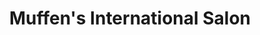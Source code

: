 ---
title: "Muffen's International Salon"
url: /stoughton/muffens-international-salon/
shop: hairdresser
---